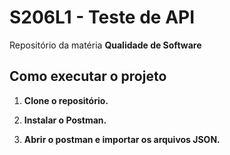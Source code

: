 # S206L1 - Teste de API

Repositório da matéria **Qualidade de Software**

## Como executar o projeto

1. **Clone o repositório.**

2. **Instalar o Postman.**

3. **Abrir o postman e importar os arquivos JSON.**
